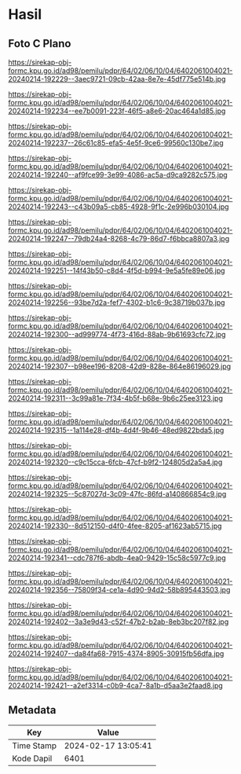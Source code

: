 # Hasil

## Foto C Plano

https://sirekap-obj-formc.kpu.go.id/ad98/pemilu/pdpr/64/02/06/10/04/6402061004021-20240214-192229--3aec9721-09cb-42aa-8e7e-45df775e514b.jpg

https://sirekap-obj-formc.kpu.go.id/ad98/pemilu/pdpr/64/02/06/10/04/6402061004021-20240214-192234--ee7b0091-223f-46f5-a8e6-20ac464a1d85.jpg

https://sirekap-obj-formc.kpu.go.id/ad98/pemilu/pdpr/64/02/06/10/04/6402061004021-20240214-192237--26c61c85-efa5-4e5f-9ce6-99560c130be7.jpg

https://sirekap-obj-formc.kpu.go.id/ad98/pemilu/pdpr/64/02/06/10/04/6402061004021-20240214-192240--af9fce99-3e99-4086-ac5a-d9ca9282c575.jpg

https://sirekap-obj-formc.kpu.go.id/ad98/pemilu/pdpr/64/02/06/10/04/6402061004021-20240214-192243--c43b09a5-cb85-4928-9f1c-2e996b030104.jpg

https://sirekap-obj-formc.kpu.go.id/ad98/pemilu/pdpr/64/02/06/10/04/6402061004021-20240214-192247--79db24a4-8268-4c79-86d7-f6bbca8807a3.jpg

https://sirekap-obj-formc.kpu.go.id/ad98/pemilu/pdpr/64/02/06/10/04/6402061004021-20240214-192251--14f43b50-c8d4-4f5d-b994-9e5a5fe89e06.jpg

https://sirekap-obj-formc.kpu.go.id/ad98/pemilu/pdpr/64/02/06/10/04/6402061004021-20240214-192256--93be7d2a-fef7-4302-b1c6-9c38719b037b.jpg

https://sirekap-obj-formc.kpu.go.id/ad98/pemilu/pdpr/64/02/06/10/04/6402061004021-20240214-192300--ad999774-4f73-416d-88ab-9b61693cfc72.jpg

https://sirekap-obj-formc.kpu.go.id/ad98/pemilu/pdpr/64/02/06/10/04/6402061004021-20240214-192307--b98ee196-8208-42d9-828e-864e86196029.jpg

https://sirekap-obj-formc.kpu.go.id/ad98/pemilu/pdpr/64/02/06/10/04/6402061004021-20240214-192311--3c99a81e-7f34-4b5f-b68e-9b6c25ee3123.jpg

https://sirekap-obj-formc.kpu.go.id/ad98/pemilu/pdpr/64/02/06/10/04/6402061004021-20240214-192315--1a114e28-df4b-4d4f-9b46-48ed9822bda5.jpg

https://sirekap-obj-formc.kpu.go.id/ad98/pemilu/pdpr/64/02/06/10/04/6402061004021-20240214-192320--c9c15cca-6fcb-47cf-b9f2-124805d2a5a4.jpg

https://sirekap-obj-formc.kpu.go.id/ad98/pemilu/pdpr/64/02/06/10/04/6402061004021-20240214-192325--5c87027d-3c09-47fc-86fd-a140866854c9.jpg

https://sirekap-obj-formc.kpu.go.id/ad98/pemilu/pdpr/64/02/06/10/04/6402061004021-20240214-192330--8d512150-d4f0-4fee-8205-af1623ab5715.jpg

https://sirekap-obj-formc.kpu.go.id/ad98/pemilu/pdpr/64/02/06/10/04/6402061004021-20240214-192341--cdc787f6-abdb-4ea0-9429-15c58c5977c9.jpg

https://sirekap-obj-formc.kpu.go.id/ad98/pemilu/pdpr/64/02/06/10/04/6402061004021-20240214-192356--75809f34-ce1a-4d90-94d2-58b895443503.jpg

https://sirekap-obj-formc.kpu.go.id/ad98/pemilu/pdpr/64/02/06/10/04/6402061004021-20240214-192402--3a3e9d43-c52f-47b2-b2ab-8eb3bc207f82.jpg

https://sirekap-obj-formc.kpu.go.id/ad98/pemilu/pdpr/64/02/06/10/04/6402061004021-20240214-192407--da84fa68-7915-4374-8905-30915fb56dfa.jpg

https://sirekap-obj-formc.kpu.go.id/ad98/pemilu/pdpr/64/02/06/10/04/6402061004021-20240214-192421--a2ef3314-c0b9-4ca7-8a1b-d5aa3e2faad8.jpg


## Metadata

| Key        | Value               |
| ---------- | ------------------- |
| Time Stamp | 2024-02-17 13:05:41 |
| Kode Dapil | 6401                |



